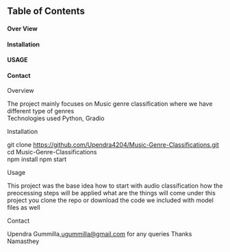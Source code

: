 ##  Table of Contents
#### Over View    
#### Installation  
#### USAGE 
#### Contact  

Overview 

The project mainly focuses on Music genre classification where we have different type of genres  
Technologies used Python, Gradio 

Installation

git clone https://github.com/Upendra4204/Music-Genre-Classifications.git 
cd Music-Genre-Classifications  
npm install 
npm start 

Usage 

This project was the base idea how to start with audio classification how the preocessing steps will be applied what are the things will come under this project 
you clone the repo or download the code we included with model files as well 

Contact 

Upendra Gummilla,ugummilla@gmail.com 
for any queries 
Thanks Namasthey 
